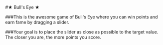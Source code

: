 #★ Bull's Eye ★

###This is the awesome game of Bull's Eye where you can win points and earn fame by dragging a slider.

###Your goal is to place the slider as close as possible to the target value. The closer you are, the more points you score.



